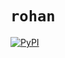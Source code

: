 # `rohan` 

[![PyPI](https://img.shields.io/pypi/v/rohan?style=flat-square&colorB=blue)](https://pypi.org/project/rohan)

